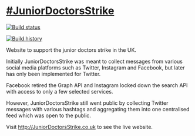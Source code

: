 # [#JuniorDoctorsStrike](http://JuniorDoctorsStrike.co.uk/)
[![Build status](https://ci.appveyor.com/api/projects/status/2d8tjp9i38gv6x2d/branch/master?svg=true)](https://ci.appveyor.com/project/dustinmoris/juniordoctorsstrike/branch/master)

[![Build history](http://buildstats.info/appveyor/chart/dustinmoris/JuniorDoctorsStrike)](https://ci.appveyor.com/project/dustinmoris/juniordoctorsstrike/history)

Website to support the junior doctors strike in the UK.

Initially JuniorDoctorsStrike was meant to collect messages from various social media platforms such as Twitter, Instagram and Facebook, but later has only been implemented for Twitter.

Facebook retired the Graph API and Instagram locked down the search API with access to only a few selected services.

However, JuniorDoctorsStrike still went public by collecting Twitter messages with various hashtags and aggregating them into one centralised feed which was open to the public.

Visit http://JuniorDoctorsStrike.co.uk to see the live website.